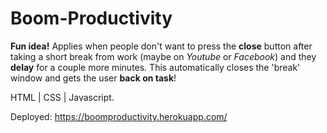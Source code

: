 # Boom-Productivity

**Fun idea!** Applies when people don't want to press the **close** button after taking a short break from work (maybe on *Youtube* or *Facebook*) and they **delay** for a couple more minutes. This automatically closes the 'break' window and gets the user **back on task**! 

HTML | CSS | Javascript.  

Deployed: https://boomproductivity.herokuapp.com/
